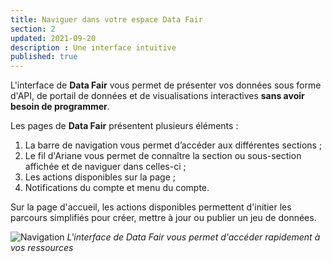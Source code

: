```yaml
---
title: Naviguer dans votre espace Data Fair
section: 2
updated: 2021-09-20
description : Une interface intuitive
published: true
---
```


L'interface de **Data&nbsp;Fair** vous permet de présenter vos données sous forme d'API, de portail de données et de visualisations interactives **sans avoir besoin de programmer**.

Les pages de **Data&nbsp;Fair** présentent plusieurs éléments&nbsp;:

1. La barre de navigation vous permet d’accéder aux différentes sections&nbsp;;
2. Le fil d'Ariane vous permet de connaître la section ou sous-section affichée et de naviguer dans celles-ci&nbsp;;
3. Les actions disponibles sur la page&nbsp;;  
4. Notifications du compte et menu du compte.

<p>
</p>

Sur la page d'accueil, les actions disponibles permettent d'initier les parcours simplifiés pour créer, mettre à jour ou publier un jeu de données.  

![Navigation](./images/user-guide-backoffice/navigation.jpg)
*L'interface de Data&nbsp;Fair vous permet d'accéder rapidement à vos ressources*
